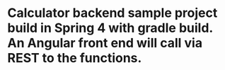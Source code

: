 # Calculator backend sample project build in Spring 4 with gradle build. An Angular front end will call via REST to the functions.
